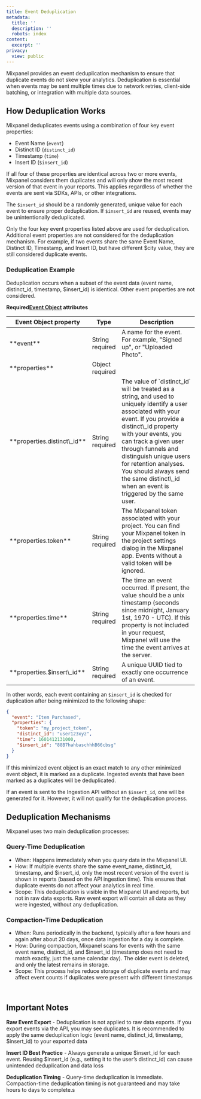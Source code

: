 ```yaml
---
title: Event Deduplication
metadata:
  title: ''
  description: ''
  robots: index
content:
  excerpt: ''
privacy:
  view: public
---
```

Mixpanel provides an event deduplication mechanism to ensure that duplicate events do not skew your analytics. Deduplication is essential when events may be sent multiple times due to network retries, client-side batching, or integration with multiple data sources.

## How Deduplication Works

Mixpanel deduplicates events using a combination of four key event properties:

* Event Name (`event`)
* Distinct ID (`distinct_id`)
* Timestamp (`time`)
* Insert ID (`$insert_id`)

If all four of these properties are identical across two or more events, Mixpanel considers them duplicates and will only show the most recent version of that event in your reports. This applies regardless of whether the events are sent via SDKs, APIs, or other integrations. 

The `$insert_id` should be a randomly generated, unique value for each event to ensure proper deduplication. If `$insert_id` are reused, events may be unintentionally deduplicated.

Only the four key event properties listed above are used for deduplication. Additional event properties are not considered for the deduplication mechanism. For example, if two events share the same Event Name, Distinct ID, Timestamp, and Insert ID, but have different $city value, they are still considered duplicate events.

### Deduplication Example

Deduplication occurs when a subset of the event data (event name, distinct\_id, timestamp, $insert\_id) is identical. Other event properties are not considered.

**Required[Event Object](doc:data-model#anatomy-of-an-event) attributes**

<Table align={["left","left","left"]}>
  <thead>
    <tr>
      <th>Event Object property</th>
      <th>Type</th>
      <th>Description</th>
    </tr>
  </thead>
  <tbody>
    <tr>
      <td>**event**</td>
      <td>
        <span style={{ fontFamily: "courier" }}>String</span><br /><span style={{ color: "red" }}>required</span>
      </td>
      <td>A name for the event. For example, "Signed up", or "Uploaded Photo".</td>
    </tr>
    <tr>
      <td>**properties**</td>
      <td>
        <span style={{ fontFamily: "courier" }}>Object</span><br /><span style={{ color: "red" }}>required</span>
      </td>
      <td></td>
    </tr>
    <tr>
      <td>**properties.distinct\_id**</td>
      <td>
        <span style={{ fontFamily: "courier" }}>String</span><br /><span style={{ color: "red" }}>required</span>
      </td>
      <td>The value of `distinct_id` will be treated as a string, and used to uniquely identify a user associated with your event. If you provide a distinct\_id property with your events, you can track a given user through funnels and distinguish unique users for retention analyses. You should always send the same distinct\_id when an event is triggered by the same user.</td>
    </tr>
    <tr>
      <td>**properties.token**</td>
      <td>
        <span style={{ fontFamily: "courier" }}>String</span><br /><span style={{ color: "red" }}>required</span>
      </td>
      <td>The Mixpanel token associated with your project. You can find your Mixpanel token in the project settings dialog in the Mixpanel app. Events without a valid token will be ignored.</td>
    </tr>
    <tr>
      <td>**properties.time**</td>
      <td>
        <span style={{ fontFamily: "courier" }}>String</span><br /><span style={{ color: "red" }}>required</span>
      </td>
      <td>The time an event occurred. If present, the value should be a unix timestamp (seconds since midnight, January 1st, 1970 - UTC). If this property is not included in your request, Mixpanel will use the time the event arrives at the server.</td>
    </tr>
    <tr>
      <td>**properties.$insert\_id**</td>
      <td>
        <span style={{ fontFamily: "courier" }}>String</span><br /><span style={{ color: "red" }}>required</span>
      </td>
      <td>A unique UUID tied to exactly one occurrence of an event.</td>
    </tr>
  </tbody>
</Table>

In other words, each event containing an `$insert_id` is checked for duplication after being minimized to the following shape:

```json
{
  "event": "Item Purchased",
  "properties": {
    "token": "my_project_token",
    "distinct_id": "user123xyz",
    "time": 1601412131000,
    "$insert_id": "88B7hahbaschhhB66cbsg"
  }
}
```

If this minimized event object is an exact match to any other minimized event object, it is marked as a duplicate. Ingested events that have been marked as a duplicates will be deduplicated.

If an event is sent to the Ingestion API without an `$insert_id`, one will be generated for it. However, it will not qualify for the deduplication process.

## Deduplication Mechanisms

Mixpanel uses two main deduplication processes:

### Query-Time Deduplication

* When: Happens immediately when you query data in the Mixpanel UI.
* How: If multiple events share the same event\_name, distinct\_id, timestamp, and $insert\_id, only the most recent version of the event is shown in reports (based on the API ingestion time). This ensures that duplicate events do not affect your analytics in real time.
* Scope: This deduplication is visible in the Mixpanel UI and reports, but not in raw data exports. Raw event export will contain all data as they were ingested, without any deduplication.

### Compaction-Time Deduplication

* When: Runs periodically in the backend, typically after a few hours and again after about 20 days, once data ingestion for a day is complete.
* How: During compaction, Mixpanel scans for events with the same event name, distinct\_id, and $insert\_id (timestamp does not need to match exactly, just the same calendar day). The older event is deleted, and only the latest remains in storage.
* Scope: This process helps reduce storage of duplicate events and may affect event counts if duplicates were present with different timestamps

<br />

## Important Notes

**Raw Event Export** - Deduplication is not applied to raw data exports. If you export events via the API, you may see duplicates. It is recommended to apply the same deduplication logic (event name, distinct\_id, timestamp, $insert\_id) to your exported data

**Insert ID Best Practice** - Always generate a unique $insert\_id for each event. Reusing $insert\_id (e.g., setting it to the user’s distinct\_id) can cause unintended deduplication and data loss

**Deduplication Timing** - Query-time deduplication is immediate. Compaction-time deduplication timing is not guaranteed and may take hours to days to complete.s
